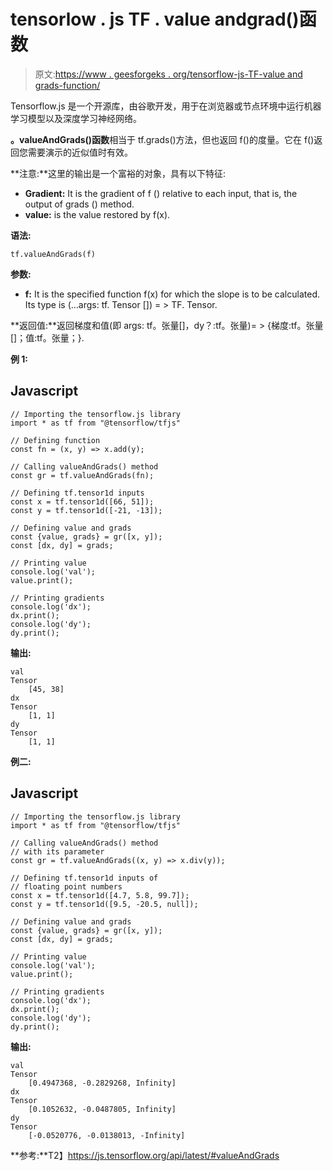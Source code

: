 # tensorlow . js TF . value andgrad()函数

> 原文:[https://www . geesforgeks . org/tensorflow-js-TF-value and grads-function/](https://www.geeksforgeeks.org/tensorflow-js-tf-valueandgrads-function/)

Tensorflow.js 是一个开源库，由谷歌开发，用于在浏览器或节点环境中运行机器学习模型以及深度学习神经网络。

**。valueAndGrads()函数**相当于 tf.grads()方法，但也返回 f()的度量。它在 f()返回您需要演示的近似值时有效。

**注意:**这里的输出是一个富裕的对象，具有以下特征:

*   **Gradient:** It is the gradient of f () relative to each input, that is, the output of grads () method.
*   **value:** is the value restored by f(x).

**语法:**

```
tf.valueAndGrads(f)
```

**参数:**

*   **f:** It is the specified function f(x) for which the slope is to be calculated. Its type is (…args: tf. Tensor []) = > TF. Tensor.

**返回值:**返回梯度和值(即 args: tf。张量[]，dy？:tf。张量)= > {梯度:tf。张量[]；值:tf。张量；}.

**例 1:**

## Javascript

```
// Importing the tensorflow.js library
import * as tf from "@tensorflow/tfjs"

// Defining function
const fn = (x, y) => x.add(y);

// Calling valueAndGrads() method
const gr = tf.valueAndGrads(fn);

// Defining tf.tensor1d inputs
const x = tf.tensor1d([66, 51]);
const y = tf.tensor1d([-21, -13]);

// Defining value and grads
const {value, grads} = gr([x, y]);
const [dx, dy] = grads;

// Printing value
console.log('val');
value.print();

// Printing gradients
console.log('dx');
dx.print();
console.log('dy');
dy.print();
```

**输出:**

```
val
Tensor
    [45, 38]
dx
Tensor
    [1, 1]
dy
Tensor
    [1, 1]
```

**例二:**

## Javascript

```
// Importing the tensorflow.js library
import * as tf from "@tensorflow/tfjs"

// Calling valueAndGrads() method
// with its parameter
const gr = tf.valueAndGrads((x, y) => x.div(y));

// Defining tf.tensor1d inputs of
// floating point numbers
const x = tf.tensor1d([4.7, 5.8, 99.7]);
const y = tf.tensor1d([9.5, -20.5, null]);

// Defining value and grads
const {value, grads} = gr([x, y]);
const [dx, dy] = grads;

// Printing value
console.log('val');
value.print();

// Printing gradients
console.log('dx');
dx.print();
console.log('dy');
dy.print();
```

**输出:**

```
val
Tensor
    [0.4947368, -0.2829268, Infinity]
dx
Tensor
    [0.1052632, -0.0487805, Infinity]
dy
Tensor
    [-0.0520776, -0.0138013, -Infinity]
```

**参考:**T2】https://js.tensorflow.org/api/latest/#valueAndGrads